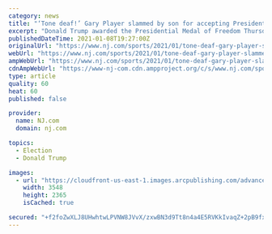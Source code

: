```yaml
---
category: news
title: "‘Tone deaf!’ Gary Player slammed by son for accepting Presidential Medal of Freedom from Donald Trump"
excerpt: "Donald Trump awarded the Presidential Medal of Freedom Thursday to golfers Gary Player, Annika Sorenstam and Babe Didrikson Zaharias (posthumously)."
publishedDateTime: 2021-01-08T19:27:00Z
originalUrl: "https://www.nj.com/sports/2021/01/tone-deaf-gary-player-slammed-by-son-for-accepting-presidential-medal-of-freedom-from-donald-trump.html"
webUrl: "https://www.nj.com/sports/2021/01/tone-deaf-gary-player-slammed-by-son-for-accepting-presidential-medal-of-freedom-from-donald-trump.html"
ampWebUrl: "https://www.nj.com/sports/2021/01/tone-deaf-gary-player-slammed-by-son-for-accepting-presidential-medal-of-freedom-from-donald-trump.html?outputType=amp"
cdnAmpWebUrl: "https://www-nj-com.cdn.ampproject.org/c/s/www.nj.com/sports/2021/01/tone-deaf-gary-player-slammed-by-son-for-accepting-presidential-medal-of-freedom-from-donald-trump.html?outputType=amp"
type: article
quality: 60
heat: 60
published: false

provider:
  name: NJ.com
  domain: nj.com

topics:
  - Election
  - Donald Trump

images:
  - url: "https://cloudfront-us-east-1.images.arcpublishing.com/advancelocal/MK4AQOA5P5FSBGBB2XDXCROHAM.jpg"
    width: 3548
    height: 2365
    isCached: true

secured: "+f2foZwXLJ8UHwhtwLPVNW8JVvX/zxwBN3d9Tt8n4a4E5RVKkIvaqZ+2pB9fx8v7vD+RdZe84cGnvD2bFPsz+M2nUYuV+W/Tk1iHNu/IHIV3lXeSw/XAslOJD1bpbH/A5AIgyMAjL+SCo2TOhsm3MJIiounR2bUujv59PKSd/DBOSpN9q8aC6cJ8wJyVjJ7rjrB9Auk9f3TlII12kjee6hAcWuifT9l2XOg3NpvDrAlpPSJxob4/OfRnSOi0jyJvNfNv8kAMXy91iisNzbkSqdAL2s00i/AFOScMFK/yBl869bKJRELjTl6OEl5juFEGTGCRCelyTSJE3avc0Y3+jsMHPWmhkLLhlo8oPb1SBkg=;xOy8NRUgOjM3L9QCWng59Q=="
---
```


